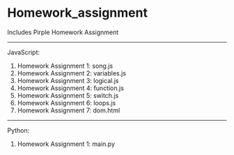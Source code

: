 # Homework_assignment
Includes Pirple Homework Assignment

-----------------------------------------------
JavaScript: 
1. Homework Assignment 1: song.js
2. Homework Assignment 2: variables.js
3. Homework Assignment 3: logical.js
4. Homework Assignment 4: function.js
5. Homework Assignment 5: switch.js
6. Homework Assignment 6: loops.js
7. Homework Assignment 7: dom.html

-----------------------------------------------
Python:
1. Homework Assignment 1: main.py